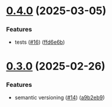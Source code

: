 # [0.4.0](https://github.com/SchBoz/M324/compare/v0.3.0...v0.4.0) (2025-03-05)


### Features

* tests ([#16](https://github.com/SchBoz/M324/issues/16)) ([ffd6e6b](https://github.com/SchBoz/M324/commit/ffd6e6b87f413964934fc7af7ed2db7a5d4dba8f))

# [0.3.0](https://github.com/SchBoz/M324/compare/v0.2.0...v0.3.0) (2025-02-26)


### Features

* semantic versioning ([#14](https://github.com/SchBoz/M324/issues/14)) ([a9b2eb9](https://github.com/SchBoz/M324/commit/a9b2eb97091ea624313498c2abea8ebe0a0dc583))
